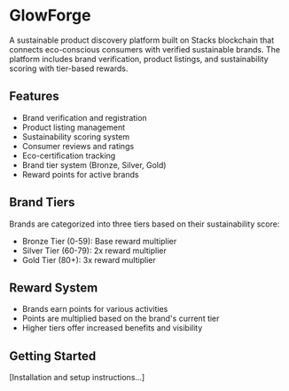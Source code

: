 # GlowForge
A sustainable product discovery platform built on Stacks blockchain that connects eco-conscious consumers with verified sustainable brands. The platform includes brand verification, product listings, and sustainability scoring with tier-based rewards.

## Features
- Brand verification and registration
- Product listing management 
- Sustainability scoring system
- Consumer reviews and ratings
- Eco-certification tracking
- Brand tier system (Bronze, Silver, Gold)
- Reward points for active brands

## Brand Tiers
Brands are categorized into three tiers based on their sustainability score:
- Bronze Tier (0-59): Base reward multiplier
- Silver Tier (60-79): 2x reward multiplier
- Gold Tier (80+): 3x reward multiplier

## Reward System
- Brands earn points for various activities
- Points are multiplied based on the brand's current tier
- Higher tiers offer increased benefits and visibility

## Getting Started
[Installation and setup instructions...]
